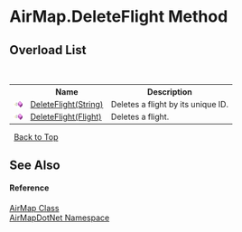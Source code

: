 # AirMap.DeleteFlight Method 
 


## Overload List
&nbsp;<table><tr><th></th><th>Name</th><th>Description</th></tr><tr><td>![Public method](media/pubmethod.gif "Public method")</td><td><a href="ff3c4123-775c-2717-2eb8-da5252eb3d6b">DeleteFlight(String)</a></td><td>
Deletes a flight by its unique ID.</td></tr><tr><td>![Public method](media/pubmethod.gif "Public method")</td><td><a href="7756a020-9c12-5edc-ce70-83d88b1157e8">DeleteFlight(Flight)</a></td><td>
Deletes a flight.</td></tr></table>&nbsp;
<a href="#airmap.deleteflight-method">Back to Top</a>

## See Also


#### Reference
<a href="5026f4ac-baf9-76bd-7dc0-4a111dd014fb">AirMap Class</a><br /><a href="b5783ccd-d544-c2c9-c0be-1f622d02460a">AirMapDotNet Namespace</a><br />